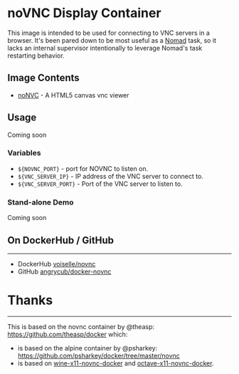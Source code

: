 # noVNC Display Container

This image is intended to be used for connecting to VNC servers in a browser.
It's been pared down to be most useful as a [Nomad](https://www.nomadproject.io)
task, so it lacks an internal supervisor intentionally to leverage Nomad's task
restarting behavior.

## Image Contents

* [noNVC](https://kanaka.github.io/noVNC/) - A HTML5 canvas vnc viewer

## Usage

Coming soon

### Variables

- `${NOVNC_PORT}` - port for NOVNC to listen on.
- `${VNC_SERVER_IP}` - IP address of the VNC server to connect to.
- `${VNC_SERVER_PORT}` - Port of the VNC server to listen to.

### Stand-alone Demo

Coming soon

## On DockerHub / GitHub
___
* DockerHub [voiselle/novnc](https://hub.docker.com/r/voiselle/novnc/)
* GitHub [angrycub/docker-novnc](https://github.com/angrycub/docker-novnc)

# Thanks
___
This is based on the novnc container by @theasp: https://github.com/theasp/docker which:
- is based on the alpine container by @psharkey: https://github.com/psharkey/docker/tree/master/novnc
- is based on [wine-x11-novnc-docker](https://github.com/solarkennedy/wine-x11-novnc-docker) and [octave-x11-novnc-docker](https://hub.docker.com/r/epflsti/octave-x11-novnc-docker/).
